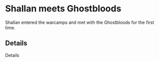 # Shallan meets Ghostbloods
Shallan entered the warcamps and met with the Ghostbloods for the first time.

## Details
Details
